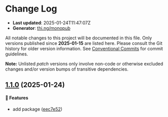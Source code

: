 # Change Log

- **Last updated**: 2025-01-24T11:47:07Z
- **Generator**: [thi.ng/monopub](https://thi.ng/monopub)

All notable changes to this project will be documented in this file.
Only versions published since **2025-01-15** are listed here.
Please consult the Git history for older version information.
See [Conventional Commits](https://conventionalcommits.org/) for commit guidelines.

**Note:** Unlisted _patch_ versions only involve non-code or otherwise excluded changes
and/or version bumps of transitive dependencies.

## [1.1.0](https://github.com/jackdbd/rapido/tree/@jackdbd/unwrap@1.1.0) (2025-01-24)

#### 🚀 Features

- add package ([eec7e52](https://github.com/jackdbd/rapido/commit/eec7e52))
